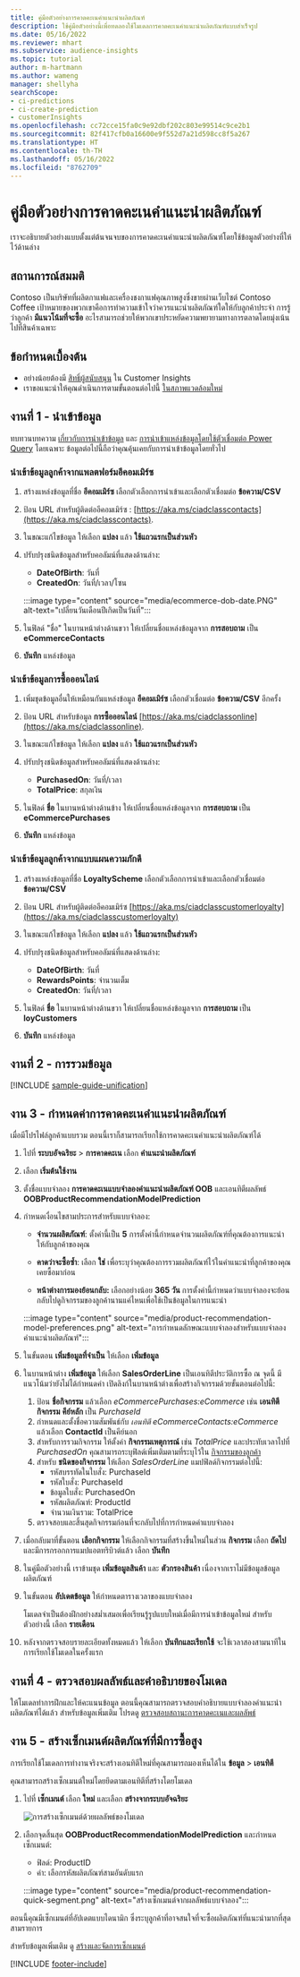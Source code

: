 ```yaml
---
title: คู่มือตัวอย่างการคาดคะเนคำแนะนำผลิตภัณฑ์
description: ใช้คู่มือตัวอย่างนี้เพื่อทดลองใช้โมเดลการคาดคะเนคำแนะนำผลิตภัณฑ์แบบสำเร็จรูป
ms.date: 05/16/2022
ms.reviewer: mhart
ms.subservice: audience-insights
ms.topic: tutorial
author: m-hartmann
ms.author: wameng
manager: shellyha
searchScope:
- ci-predictions
- ci-create-prediction
- customerInsights
ms.openlocfilehash: cc72cce15fa0c9e92dbf202c803e99514c9ce2b1
ms.sourcegitcommit: 82f417cfb0a16600e9f552d7a21d598cc8f5a267
ms.translationtype: HT
ms.contentlocale: th-TH
ms.lasthandoff: 05/16/2022
ms.locfileid: "8762709"
---
```

# <a name="product-recommendation-prediction-sample-guide"></a>คู่มือตัวอย่างการคาดคะเนคำแนะนำผลิตภัณฑ์

เราจะอธิบายตัวอย่างแบบตั้งแต่ต้นจนจบของการคาดคะเนคำแนะนำผลิตภัณฑ์โดยใช้ข้อมูลตัวอย่างที่ให้ไว้ด้านล่าง

## <a name="scenario"></a>สถานการณ์สมมติ

Contoso เป็นบริษัทที่ผลิตกาแฟและเครื่องชงกาแฟคุณภาพสูงซึ่งขายผ่านเว็บไซต์ Contoso Coffee เป้าหมายของพวกเขาคือการทำความเข้าใจว่าควรแนะนำผลิตภัณฑ์ใดให้กับลูกค้าประจำ การรู้ว่าลูกค้า **มีแนวโน้มที่จะซื้อ** อะไรสามารถช่วยให้พวกเขาประหยัดความพยายามทางการตลาดโดยมุ่งเน้นไปที่สินค้าเฉพาะ

## <a name="prerequisites"></a>ข้อกำหนดเบื้องต้น

- อย่างน้อยต้องมี [สิทธิ์ผู้สนับสนุน](permissions.md) ใน Customer Insights
- เราขอแนะนำให้คุณดำเนินการตามขั้นตอนต่อไปนี้ [ในสภาพแวดล้อมใหม่](manage-environments.md)

## <a name="task-1---ingest-data"></a>งานที่ 1 - นำเข้าข้อมูล

ทบทวนบทความ [เกี่ยวกับการนำเข้าข้อมูล](data-sources.md) และ [การนำเข้าแหล่งข้อมูลโดยใช้ตัวเชื่อมต่อ Power Query](connect-power-query.md) โดยเฉพาะ ข้อมูลต่อไปนี้ถือว่าคุณคุ้นเคยกับการนำเข้าข้อมูลโดยทั่วไป

### <a name="ingest-customer-data-from-ecommerce-platform"></a>นำเข้าข้อมูลลูกค้าจากแพลตฟอร์มอีคอมเมิร์ซ

1. สร้างแหล่งข้อมูลที่ชื่อ **อีคอมเมิร์ซ** เลือกตัวเลือกการนำเข้าและเลือกตัวเชื่อมต่อ **ข้อความ/CSV**

1. ป้อน URL สำหรับผู้ติดต่ออีคอมเมิร์ซ : [https://aka.ms/ciadclasscontacts](https://aka.ms/ciadclasscontacts).

1. ในขณะแก้ไขข้อมูล ให้เลือก **แปลง** แล้ว **ใช้แถวแรกเป็นส่วนหัว**

1. ปรับปรุงชนิดข้อมูลสำหรับคอลัมน์ที่แสดงด้านล่าง:
   - **DateOfBirth**: วันที่
   - **CreatedOn**: วันที่/เวลา/โซน

   :::image type="content" source="media/ecommerce-dob-date.PNG" alt-text="เปลี่ยนวันเดือนปีเกิดเป็นวันที่":::

1. ในฟิลด์ "ชื่อ" ในบานหน้าต่างด้านขวา ให้เปลี่ยนชื่อแหล่งข้อมูลจาก **การสอบถาม** เป็น **eCommerceContacts**

1. **บันทึก** แหล่งข้อมูล

### <a name="ingest-online-purchase-data"></a>นำเข้าข้อมูลการซื้อออนไลน์

1. เพิ่มชุดข้อมูลอื่นให้เหมือนกันแหล่งข้อมูล **อีคอมเมิร์ซ** เลือกตัวเชื่อมต่อ **ข้อความ/CSV** อีกครั้ง

1. ป้อน URL สำหรับข้อมูล **การซื้อออนไลน์** [https://aka.ms/ciadclassonline](https://aka.ms/ciadclassonline).

1. ในขณะแก้ไขข้อมูล ให้เลือก **แปลง** แล้ว **ใช้แถวแรกเป็นส่วนหัว**

1. ปรับปรุงชนิดข้อมูลสำหรับคอลัมน์ที่แสดงด้านล่าง:
   - **PurchasedOn**: วันที่/เวลา
   - **TotalPrice**: สกุลเงิน

1. ในฟิลด์ **ชื่อ** ในบานหน้าต่างด้านข้าง ให้เปลี่ยนชื่อแหล่งข้อมูลจาก **การสอบถาม** เป็น **eCommercePurchases**

1. **บันทึก** แหล่งข้อมูล

### <a name="ingest-customer-data-from-loyalty-schema"></a>นำเข้าข้อมูลลูกค้าจากแบบแผนความภักดี

1. สร้างแหล่งข้อมูลที่ชื่อ **LoyaltyScheme** เลือกตัวเลือกการนำเข้าและเลือกตัวเชื่อมต่อ **ข้อความ/CSV**

1. ป้อน URL สำหรับผู้ติดต่ออีคอมเมิร์ซ [https://aka.ms/ciadclasscustomerloyalty](https://aka.ms/ciadclasscustomerloyalty)

1. ในขณะแก้ไขข้อมูล ให้เลือก **แปลง** แล้ว **ใช้แถวแรกเป็นส่วนหัว**

1. ปรับปรุงชนิดข้อมูลสำหรับคอลัมน์ที่แสดงด้านล่าง:
   - **DateOfBirth**: วันที่
   - **RewardsPoints**: จำนวนเต็ม
   - **CreatedOn**: วันที่/เวลา

1. ในฟิลด์ **ชื่อ** ในบานหน้าต่างด้านขวา ให้เปลี่ยนชื่อแหล่งข้อมูลจาก **การสอบถาม** เป็น **loyCustomers**

1. **บันทึก** แหล่งข้อมูล

## <a name="task-2---data-unification"></a>งานที่ 2 - การรวมข้อมูล

[!INCLUDE [sample-guide-unification](includes/sample-guide-unification.md)]

## <a name="task-3---configure-product-recommendation-prediction"></a>งาน 3 - กำหนดค่าการคาดคะเนคำแนะนำผลิตภัณฑ์

เมื่อมีโปรไฟล์ลูกค้าแบบรวม ตอนนี้เราก็สามารถเรียกใช้การคาดคะเนคำแนะนำผลิตภัณฑ์ได้

1. ไปที่ **ระบบอัจฉริยะ** > **การคาดคะเน** เลือก **คำแนะนำผลิตภัณฑ์**

1. เลือก **เริ่มต้นใช้งาน**

1. ตั้งชื่อแบบจำลอง **การคาดคะเนแบบจำลองคำแนะนำผลิตภัณฑ์ OOB** และเอนทิตีผลลัพธ์ **OOBProductRecommendationModelPrediction**

1. กำหนดเงื่อนไขสามประการสำหรับแบบจำลอง:

   - **จำนวนผลิตภัณฑ์**: ตั้งค่านี้เป็น **5** การตั้งค่านี้กำหนดจำนวนผลิตภัณฑ์ที่คุณต้องการแนะนำให้กับลูกค้าของคุณ

   - **คาดว่าจะซื้อซ้ำ**: เลือก **ใช่** เพื่อระบุว่าคุณต้องการรวมผลิตภัณฑ์ไว้ในคำแนะนำที่ลูกค้าของคุณเคยซื้อมาก่อน

   - **หน้าต่างการมองย้อนกลับ:** เลือกอย่างน้อย **365 วัน** การตั้งค่านี้กำหนดว่าแบบจำลองจะย้อนกลับไปดูกิจกรรมของลูกค้านานแค่ไหนเพื่อใช้เป็นข้อมูลในการแนะนำ

   :::image type="content" source="media/product-recommendation-model-preferences.png" alt-text="การกำหนดลักษณะแบบจำลองสำหรับแบบจำลองคำแนะนำผลิตภัณฑ์":::

1. ในขั้นตอน **เพิ่มข้อมูลที่จำเป็น** ให้เลือก **เพิ่มข้อมูล**

1. ในบานหน้าต่าง **เพิ่มข้อมูล** ให้เลือก **SalesOrderLine** เป็นเอนทิตีประวัติการซื้อ ณ จุดนี้ มีแนวโน้มว่ายังไม่ได้กำหนดค่า เปิดลิงก์ในบานหน้าต่างเพื่อสร้างกิจกรรมด้วยขั้นตอนต่อไปนี้:
   1. ป้อน **ชื่อกิจกรรม** แล้วเลือก *eCommercePurchases:eCommerce* เช่น **เอนทิตีกิจกรรม** **คีย์หลัก** เป็น *PurchaseId*
   1. กำหนดและตั้งชื่อความสัมพันธ์กับ *เอนทิตี eCommerceContacts:eCommerce* แล้วเลือก **ContactId** เป็นคีย์นอก
   1. สำหรับการรวมกิจกรรม ให้ตั้งค่า **กิจกรรมเหตุการณ์** เช่น *TotalPrice* และประทับเวลาไปที่ *PurchasedOn* คุณสามารถระบุฟิลด์เพิ่มเติมตามที่ระบุไว้ใน [กิจกรรมของลูกค้า](activities.md)
   1. สำหรับ **ชนิดของกิจกรรม** ให้เลือก *SalesOrderLine* แมปฟิลด์กิจกรรมต่อไปนี้:
      - รหัสบรรทัดในใบสั่ง: PurchaseId
      - รหัสใบสั่ง: PurchaseId
      - ข้อมูลใบสั่ง: PurchasedOn
      - รหัสผลิตภัณฑ์: ProductId
      - จำนวนเงินรวม: TotalPrice
   1. ตรวจสอบและสิ้นสุดกิจกรรมก่อนที่จะกลับไปที่การกำหนดค่าแบบจำลอง

1. เมื่อกลับมาที่ขั้นตอน **เลือกกิจกรรม** ให้เลือกกิจกรรมที่สร้างขึ้นใหม่ในส่วน **กิจกรรม** เลือก **ถัดไป** และมีการกรอกการแมปแอตทริบิวต์แล้ว เลือก **บันทึก**

1. ในคู่มือตัวอย่างนี้ เราข้ามชุด **เพิ่มข้อมูลสินค้า** และ **ตัวกรองสินค้า** เนื่องจากเราไม่มีข้อมูลข้อมูลผลิตภัณฑ์

1. ในขั้นตอน **อัปเดตข้อมูล** ให้กำหนดตารางเวลาของแบบจำลอง

   โมเดลจำเป็นต้องฝึกอย่างสม่ำเสมอเพื่อเรียนรู้รูปแบบใหม่เมื่อมีการนำเข้าข้อมูลใหม่ สำหรับตัวอย่างนี้ เลือก **รายเดือน**

1. หลังจากตรวจสอบรายละเอียดทั้งหมดแล้ว ให้เลือก **บันทึกและเรียกใช้** จะใช้เวลาสองสามนาทีในการเรียกใช้โมเดลในครั้งแรก

## <a name="task-4---review-model-results-and-explanations"></a>งานที่ 4 - ตรวจสอบผลลัพธ์และคำอธิบายของโมเดล

ให้โมเดลทำการฝึกและให้คะแนนข้อมูล ตอนนี้คุณสามารถตรวจสอบคำอธิบายแบบจำลองคำแนะนำผลิตภัณฑ์ได้แล้ว สำหรับข้อมูลเพิ่มเติม โปรดดู [ตรวจสอบสถานะการคาดคะเนและผลลัพธ์](predict-transactional-churn.md#review-a-prediction-status-and-results)

## <a name="task-5---create-a-segment-of-high-purchased-products"></a>งาน 5 - สร้างเซ็กเมนต์ผลิตภัณฑ์ที่มีการซื้อสูง

การเรียกใช้โมเดลการทำงานจริงจะสร้างเอนทิตีใหม่ที่คุณสามารถมองเห็นได้ใน **ข้อมูล** > **เอนทิตี**

คุณสามารถสร้างเซ็กเมนต์ใหม่โดยยึดตามเอนทิตีที่สร้างโดยโมเดล

1. ไปที่ **เซ็กเมนต์** เลือก **ใหม่** และเลือก **สร้างจากระบบอัจฉริยะ**

   ![การสร้างเซ็กเมนต์ด้วยผลลัพธ์ของโมเดล](media/segment-intelligence.png)

1. เลือกจุดสิ้นสุด **OOBProductRecommendationModelPrediction** และกำหนดเซ็กเมนต์:

   - ฟิลด์: ProductID
   - ค่า: เลือกรหัสผลิตภัณฑ์สามอันดับแรก

   :::image type="content" source="media/product-recommendation-quick-segment.png" alt-text="สร้างเซ็กเมนต์จากผลลัพธ์แบบจำลอง":::

ตอนนี้คุณมีเซ็กเมนต์ที่อัปเดตแบบไดนามิก ซึ่งระบุลูกค้าที่อาจสนใจที่จะซื้อผลิตภัณฑ์ที่แนะนำมากที่สุดสามรายการ

สำหรับข้อมูลเพิ่มเติม ดู [สร้างและจัดการเซ็กเมนต์](segments.md)

[!INCLUDE [footer-include](includes/footer-banner.md)]
